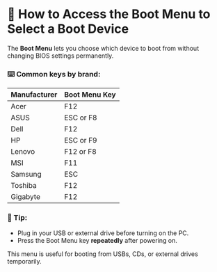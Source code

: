 # 🚀 How to Access the Boot Menu to Select a Boot Device

The **Boot Menu** lets you choose which device to boot from without changing BIOS settings permanently.

### ⌨️ Common keys by brand:
| Manufacturer | Boot Menu Key |
|--------------|----------------|
| Acer         | F12           |
| ASUS         | ESC or F8     |
| Dell         | F12           |
| HP           | ESC or F9     |
| Lenovo       | F12 or F8     |
| MSI          | F11           |
| Samsung      | ESC           |
| Toshiba      | F12           |
| Gigabyte     | F12           |

### 📝 Tip:
- Plug in your USB or external drive before turning on the PC.
- Press the Boot Menu key **repeatedly** after powering on.

This menu is useful for booting from USBs, CDs, or external drives temporarily.
